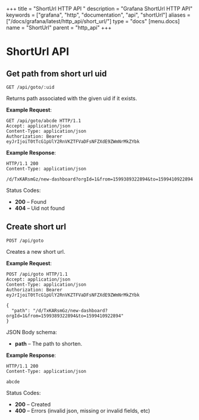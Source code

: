 +++
title = "ShortUrl HTTP API "
description = "Grafana ShortUrl HTTP API"
keywords = ["grafana", "http", "documentation", "api", "shortUrl"]
aliases = ["/docs/grafana/latest/http_api/short_url/"]
type = "docs"
[menu.docs]
name = "ShortUrl"
parent = "http_api"
+++

# ShortUrl API

## Get path from short url uid

`GET /api/goto/:uid`

Returns path associated with the given uid if it exists.

**Example Request**:

```http
GET /api/goto/abcde HTTP/1.1
Accept: application/json
Content-Type: application/json
Authorization: Bearer eyJrIjoiT0tTcG1pUlY2RnVKZTFVaDFsNFZXdE9ZWmNrMkZYbk
```

**Example Response**:

```http
HTTP/1.1 200
Content-Type: application/json

/d/TxKARsmGz/new-dashboard?orgId=1&from=1599389322894&to=1599410922894
```

Status Codes:

- **200** – Found
- **404** – Uid not found

## Create short url

`POST /api/goto`

Creates a new short url.

**Example Request**:

```http
POST /api/goto HTTP/1.1
Accept: application/json
Content-Type: application/json
Authorization: Bearer eyJrIjoiT0tTcG1pUlY2RnVKZTFVaDFsNFZXdE9ZWmNrMkZYbk

{
  "path": "/d/TxKARsmGz/new-dashboard?orgId=1&from=1599389322894&to=1599410922894"
}
```

JSON Body schema:

- **path** – The path to shorten.

**Example Response**:

```http
HTTP/1.1 200
Content-Type: application/json

abcde
```

Status Codes:

- **200** – Created
- **400** – Errors (invalid json, missing or invalid fields, etc)
